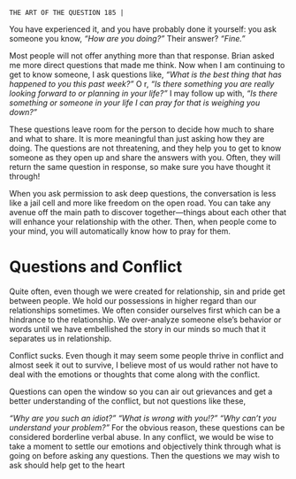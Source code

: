 ```
THE ART OF THE QUESTION 185 |
```
You have experienced it, and you have probably done it yourself: you ask
someone you know, _“How are you doing?”_ Their answer? _“Fine.”_

Most people will not offer anything more than that response. Brian asked
me more direct questions that made me think. Now when I am continuing to
get to know someone, I ask questions like, _“What is the best thing that has
happened to you this past week?”_ O r, _“Is there something you are really looking
forward to or planning in your life?”_ I may follow up with, _“Is there something
or someone in your life I can pray for that is weighing you down?”_

These questions leave room for the person to decide how much to share
and what to share. It is more meaningful than just asking how they are doing.
The questions are not threatening, and they help you to get to know someone as
they open up and share the answers with you. Often, they will return the same
question in response, so make sure you have thought it through!

When you ask permission to ask deep questions, the conversation is less like
a jail cell and more like freedom on the open road. You can take any avenue off
the main path to discover together—things about each other that will enhance
your relationship with the other. Then, when people come to your mind, you will
automatically know how to pray for them.

# Questions and Conflict

Quite often, even though we were created for relationship, sin and pride get
between people. We hold our possessions in higher regard than our relationships
sometimes. We often consider ourselves first which can be a hindrance to the
relationship. We over-analyze someone else’s behavior or words until we have
embellished the story in our minds so much that it separates us in relationship.

Conflict sucks. Even though it may seem some people thrive in conflict and
almost seek it out to survive, I believe most of us would rather not have to deal
with the emotions or thoughts that come along with the conflict.

Questions can open the window so you can air out grievances and get a
better understanding of the conflict, but not questions like these,

_“Why are you such an idiot?”
“What is wrong with you!?”
“Why can’t you understand your problem?”_
For the obvious reason, these questions can be considered borderline
verbal abuse. In any conflict, we would be wise to take a moment to settle our
emotions and objectively think through what is going on before asking any
questions. Then the questions we may wish to ask should help get to the heart

